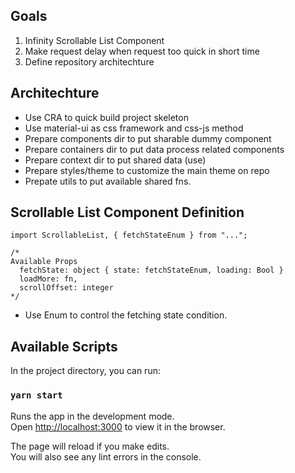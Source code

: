 ## Goals
1. Infinity Scrollable List Component
2. Make request delay when request too quick in short time
3. Define repository architechture

## Architechture
* Use CRA to quick build project skeleton
* Use material-ui as css framework and css-js method
* Prepare components dir to put sharable dummy component
* Prepare containers dir to put data process related components
* Prepare context dir to put shared data (use)
* Prepare styles/theme to customize the main theme on repo
* Prepate utils to put available shared fns.

## Scrollable List Component Definition
```
import ScrollableList, { fetchStateEnum } from "...";

/* 
Available Props
  fetchState: object { state: fetchStateEnum, loading: Bool }
  loadMore: fn,
  scrollOffset: integer
*/
```

* Use Enum to control the fetching state condition.

## Available Scripts

In the project directory, you can run:

### `yarn start`

Runs the app in the development mode.\
Open [http://localhost:3000](http://localhost:3000) to view it in the browser.

The page will reload if you make edits.\
You will also see any lint errors in the console.

